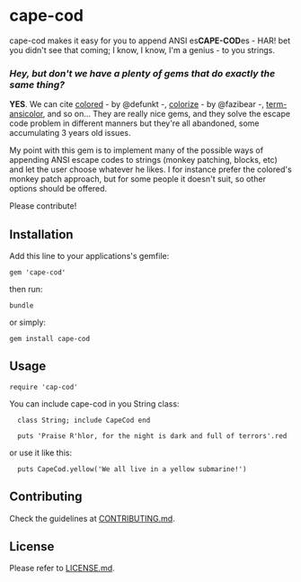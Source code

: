 cape-cod
========

cape-cod makes it easy for you to append ANSI es<strong>CAPE-COD</strong>es - HAR! bet you didn't see
that coming; I know, I know, I'm a genius - to you strings.

### *Hey, but don't we have a plenty of gems that do exactly the same thing?*

**YES**. We can cite [colored](http://github.com/defunkt/colored) - by @defunkt -,
[colorize](http://github.com/fazibear/colorize) - by @fazibear -,
[term-ansicolor](http://github.com/flori/term-ansicolor), and so on...
They are really nice gems, and they solve the escape code problem in different manners
but they're all abandoned, some accumulating 3 years old issues.

My point with this gem is to implement many of the possible ways of appending ANSI escape
codes to strings (monkey patching, blocks, etc) and let the user choose whatever he likes.
I for instance prefer the colored's monkey patch approach, but for some people it
doesn't suit, so other options should be offered.

Please contribute!

## Installation

Add this line to your applications's gemfile:

```gem 'cape-cod'```

then run:

```bundle```

or simply:

```gem install cape-cod```

## Usage

```require 'cap-cod'```

You can include cape-cod in you String class:

```
  class String; include CapeCod end

  puts 'Praise R'hlor, for the night is dark and full of terrors'.red
```

or use it like this:

```
  puts CapeCod.yellow('We all live in a yellow submarine!')
```


## Contributing

Check the guidelines at [CONTRIBUTING.md](CONTRIBUTING.md).

## License

Please refer to [LICENSE.md](LICENSE.md).
